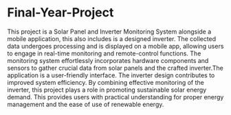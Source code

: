 # Final-Year-Project

This project is a Solar Panel and Inverter Monitoring System alongside a mobile application, this also includes is a designed inverter. The collected data undergoes processing and is displayed on a mobile app, allowing users to engage in real-time monitoring and remote-control functions. The monitoring system effortlessly incorporates hardware components and sensors to gather crucial data from solar panels and the crafted inverter.The application is a user-friendly interface. The inverter design contributes to improved system efficiency. By combining effective monitoring of the inverter, this project plays a role in promoting sustainable solar energy demand. This provides users with practical understanding for proper energy management and the ease of use of renewable energy.
